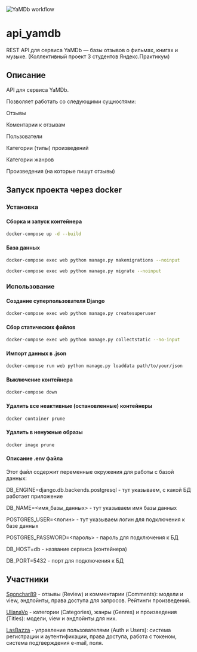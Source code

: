 ![YaMDb workflow](https://github.com/Sgonchar89/yamdb_final/actions/workflows/yamdb_workflow.yml/badge.svg)


# api_yamdb
REST API для сервиса YaMDb — базы отзывов о фильмах, книгах и музыке. (Коллективный проект 3 студентов Яндекс.Практикум)


## Описание

API для сервиса YaMDb.

Позволяет работать со следующими сущностями:

Отзывы 

Коментарии к отзывам

Пользователи 

Категории (типы) произведений

Категории жанров

Произведения (на которые пишут отзывы)

## Запуск проекта через docker

### Установка

#### Сборка и запуск контейнера
```bash
docker-compose up -d --build
```
#### База данных
```bash
docker-compose exec web python manage.py makemigrations --noinput
```
```bash
docker-compose exec web python manage.py migrate --noinput
```

### Использование

#### Создание суперпользователя Django
```bash
docker-compose exec web python manage.py createsuperuser
```
#### Сбор статических файлов
```bash
docker-compose exec web python manage.py collectstatic --no-input 
```
#### Импорт данных в .json
```bash
docker-compose run web python manage.py loaddata path/to/your/json
```
#### Выключение контейнера
```bash
docker-compose down
```
#### Удалить все неактивные (остановленные) контейнеры
```bash
docker container prune
```
#### Удалить в ненужные образы
```bash
docker image prune
```
#### Описание .env файла 
Этот файл содержит переменные окружения для работы с базой данных:

DB_ENGINE=django.db.backends.postgresql - тут указываем, с какой БД работает приложение 

DB_NAME=<имя_базы_данных> - тут указываем имя базы данных

POSTGRES_USER=<логин> - тут указываем логин для подключения к базе данных

POSTGRES_PASSWORD=<пароль> - пароль для подключения к БД 

DB_HOST=db - название сервиса (контейнера)

DB_PORT=5432 - порт для подключения к БД 

## Участники 
[Sgonchar89](https://github.com/Sgonchar89) - отзывы (Review) и комментарии (Comments): модели и view, эндпойнты, права доступа для запросов. Рейтинги произведений.

[UlianaVo](https://github.com/UlianaVo) - категории (Categories), жанры (Genres) и произведения (Titles): модели, view и эндпойнты для них.

[LasBazza](https://github.com/LasBazza) - управление пользователями (Auth и Users): система регистрации и аутентификации, права доступа, работа с токеном, система подтверждения e-mail, поля.
